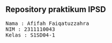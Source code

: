 ## Repository praktikum IPSD

<pre>
Nama : Afifah Faiqatuzzahra
NIM : 2311110043
Kelas : S1SD04-1
</pre>
